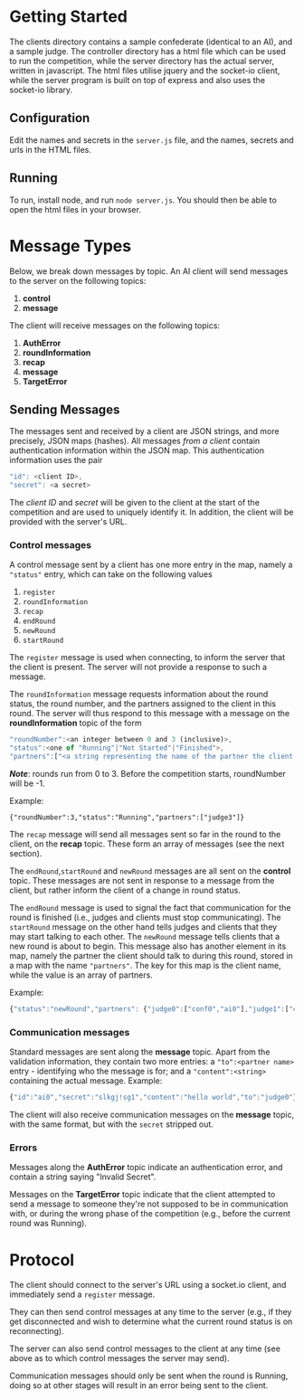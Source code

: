 # Getting Started
The clients directory contains a sample confederate (identical to an AI), and a sample judge. The controller directory has a html file which can be used to run the competition, while the server directory has the actual server, written in javascript. The html files utilise jquery and the socket-io client, while the server program is built on top of express and also uses the socket-io library.

## Configuration
Edit the names and secrets in the `server.js` file, and the names, secrets and urls in the HTML files.

## Running
To run, install node, and run `node server.js`. You should then be able to open the html files in your browser.

# Message Types
Below, we break down messages by topic. An AI client will send messages to the server on the following topics:
1. __control__
2. __message__

The client will receive messages on the following topics:
1. __AuthError__
2. __roundInformation__
3. __recap__
4. __message__
5. __TargetError__

## Sending Messages

The messages sent and received by a client are JSON strings, and more precisely, JSON maps (hashes). All messages _from a client_ contain authentication information within the JSON map. This authentication information uses the pair
```javascript
"id": <client ID>,
"secret": <a secret>
```
The _client ID_ and _secret_ will be given to the client at the start of the competition and are used to uniquely identify it. In addition, the client will be provided with the server's URL.

### Control messages
A control message sent by a client has one more entry in the map, namely a `"status"` entry, which can take on the following values
1. `register`
2. `roundInformation`
3. `recap`
4. `endRound`
5. `newRound`
6. `startRound`

The `register` message is used when connecting, to inform the server that the client is present. The server will not provide a response to such a message.

The `roundInformation` message requests information about the round status, the round number, and the partners assigned to the client in this round. The server will thus respond to this message with a message on the __roundInformation__ topic of the form
```javascript
"roundNumber":<an integer between 0 and 3 (inclusive)>,
"status":<one of "Running"|"Not Started"|"Finished">,
"partners":["<a string representing the name of the partner the client should be talking to"]
```

___Note___: rounds run from 0 to 3. Before the competition starts, roundNumber will be -1.

Example:
```
{"roundNumber":3,"status":"Running","partners":["judge3"]}
```

The `recap` message will send all messages sent so far in the round to the client, on the __recap__ topic. These form an array of messages (see the next section).

The `endRound`,`startRound` and `newRound` messages are all sent on the __control__ topic. These messages are not sent in response to a message from the client, but rather inform the client of a change in round status.

The `endRound` message is used to signal the fact that communication for the round is finished (i.e., judges and clients must stop communicating). The `startRound` message on the other hand tells judges and clients that they may start talking to each other. The `newRound` message tells clients that a new round is about to begin. This message also has another element in its map, namely the partner the client should talk to during this round, stored in a map with the name `"partners"`. The key for this map is the client name, while the value is an array of partners.

Example:
```javascript
{"status":"newRound","partners": {"judge0":["conf0","ai0"],"judge1":["conf1","ai1"],"judge2":["conf2","ai2"],"judge3":["conf3","ai3"],"ai0":["judge0"],"ai1":["judge1"],"ai2":["judge2"],"ai3":["judge3"],"conf0":["judge0"],"conf1":["judge1"],"conf2":["judge2"],"conf3":["judge3"]}}
```


### Communication messages
Standard messages are sent along the __message__ topic. Apart from the validation information, they contain two more entries: a `"to":<partner name>` entry - identifying who the message is for; and a `"content":<string>` containing the actual message.
Example:
```javascript
{"id":"ai0","secret":"slkgj!sg1","content":"hello world","to":"judge0"}
```

The client will also receive communication messages on the __message__ topic, with the same format, but with the `secret` stripped out.

### Errors
Messages along the __AuthError__ topic indicate an authentication error, and contain a string saying "Invalid Secret".

Messages on the __TargetError__ topic indicate that the client attempted to send a message to someone they're not supposed to be in communication with, or during the wrong phase of the competition (e.g., before the current round was Running).

# Protocol
The client should connect to the server's URL using a socket.io client, and immediately send a `register` message.

They can then send control messages at any time to the server (e.g., if they get disconnected and wish to determine what the current round status is on reconnecting).

The server can also send control messages to the client at any time (see above as to which control messages the server may send).

Communication messages should only be sent when the round is Running, doing so at other stages will result in an error being sent to the client.
